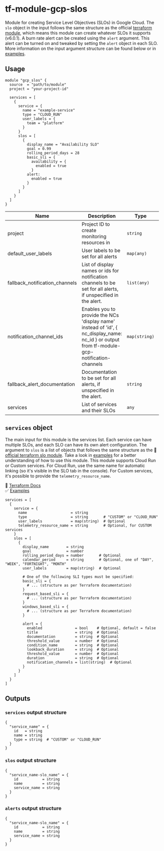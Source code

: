 # tf-module-gcp-slos

Module for creating Service Level Objectives (SLOs) in Google Cloud. The `slo` object in the input follows the same structure as the official [terraform module](https://registry.terraform.io/providers/hashicorp/google/6.0.1/docs/resources/monitoring_slo), which means this module can create whatever SLOs it supports (v6.0.1). A burn rate alert can be created using the `alert` argument. This alert can be turned on and tweaked by setting the `alert` object in each SLO. More information on the input argument structure can be found below or in [examples](./examples/).

## Usage

```hcl
module "gcp_slos" {
  source  = "path/to/module"
  project = "your-project-id"

  services = [
    {
      service = {
        name = "example-service"
        type = "CLOUD_RUN"
        user_labels = {
          team = "platform"
        }
      }
      slos = [
        {
          display_name = "Availability SLO"
          goal = 0.99
          rolling_period_days = 28
          basic_sli = {
            availability = {
              enabled = true
            }
          alert:
            enabled = true
          }
        }
      ]
    }
  ]
}
```

| Name                           | Description                                                                                                                                  | Type          | Default | Required |
| ------------------------------ | -------------------------------------------------------------------------------------------------------------------------------------------- | ------------- | ------- | :------: |
| project                        | Project ID to create monitoring resources in                                                                                                 | `string`      | n/a     |   yes    |
| default_user_labels            | User labels to be set for all alerts                                                                                                         | `map(any)`    | `{}`    |    no    |
| fallback_notification_channels | List of display names or ids for notification channels to be set for all alerts, if unspecified in the alert.                                | `list(any)`   | `[]`    |    no    |
| notification_channel_ids       | Enables you to provide the NCs 'display name' instead of 'id', { nc_display_name: nc_id } or output from tf-module-gcp-notification-channels | `map(string)` | `{}`    |    no    |
| fallback_alert_documentation   | Documentation to be set for all alerts, if unspecified in the alert.                                                                         | `string`      | `null`  |    no    |
| services                       | List of services and their SLOs                                                                                                              | `any`         | n/a     |   yes    |

## `services` object

The main input for this module is the services list. Each service can have multiple SLOs, and each SLO can have its own alert configuration. The argument to `slos` is a list of objects that follows the same structure as the 📖 [official terraform slo module](https://registry.terraform.io/providers/hashicorp/google/6.0.1/docs/resources/monitoring_slo). Take a look in [examples](./examples/) for a better understanding of how to use this module. This module supports Cloud Run or Custom services. For Cloud Run, use the same name for automatic linking (so it's visible in the SLO tab in the console). For Custom services, it's possible to provide the `telemetry_resource_name`.

📖 [Terraform Docs](https://registry.terraform.io/providers/hashicorp/google/6.0.1/docs/resources/monitoring_slo) \
✅ [Examples](./examples/)

```hcl
services = [
  {
    service = {
      name                    = string
      type                    = string       # "CUSTOM" or "CLOUD_RUN"
      user_labels             = map(string)  # Optional
      telemetry_resource_name = string       # Optional, for CUSTOM services
    }
    slos = [
      {
        display_name        = string
        goal                = number
        rolling_period_days = number       # Optional
        calendar_period     = string       # Optional, one of "DAY", "WEEK", "FORTNIGHT", "MONTH"
        user_labels         = map(string)  # Optional

        # One of the following SLI types must be specified:
        basic_sli = {
          # ... (structure as per Terraform documentation)
        }
        request_based_sli = {
          # ... (structure as per Terraform documentation)
        }
        windows_based_sli = {
          # ... (structure as per Terraform documentation)
        }

        alert = {
          enabled               = bool    # Optional, default = false
          title                 = string  # Optional
          documentation         = string  # Optional
          threshold_value       = number  # Optional
          condition_name        = string  # Optional
          lookback_duration     = string  # Optional
          threshold_value       = number  # Optional
          duration              = string  # Optional
          notification_channels = list(string)  # Optional
        }
      }
    ]
  }
]
```

## Outputs

### `services` output structure

```hcl
{
  "service_name" = {
    id   = string
    name = string
    type = string  # "CUSTOM" or "CLOUD_RUN"
  }
}
```

### `slos` output structure

```hcl
{
  "service_name-slo_name" = {
    id           = string
    name         = string
    service_name = string
  }
}
```

### `alerts` output structure

```hcl
{
  "service_name-slo_name" = {
    id           = string
    name         = string
    service_name = string
  }
}
```
